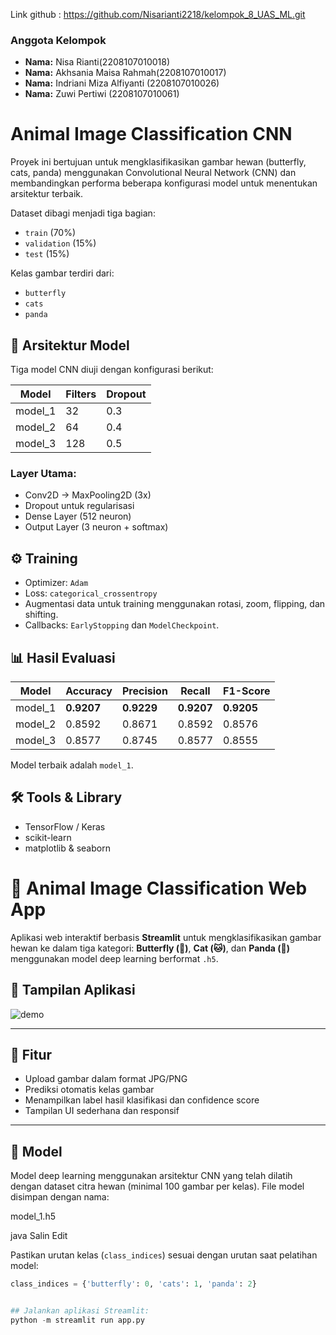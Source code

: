 Link github : https://github.com/Nisarianti2218/kelompok_8_UAS_ML.git
### Anggota Kelompok
- **Nama:** Nisa Rianti(2208107010018)
- **Nama:** Akhsania Maisa Rahmah(2208107010017)
- **Nama:** Indriani Miza Alfiyanti (2208107010026)
- **Nama:** Zuwi Pertiwi (2208107010061)


# Animal Image Classification CNN

Proyek ini bertujuan untuk mengklasifikasikan gambar hewan (butterfly, cats, panda) menggunakan Convolutional Neural Network (CNN) dan membandingkan performa beberapa konfigurasi model untuk menentukan arsitektur terbaik.

Dataset dibagi menjadi tiga bagian:
- `train` (70%)
- `validation` (15%)
- `test` (15%)

Kelas gambar terdiri dari:
- `butterfly`
- `cats`
- `panda`

## 🧠 Arsitektur Model
Tiga model CNN diuji dengan konfigurasi berikut:

| Model    | Filters | Dropout |
|----------|---------|---------|
| model_1  | 32      | 0.3     |
| model_2  | 64      | 0.4     |
| model_3  | 128     | 0.5     |

### Layer Utama:
- Conv2D → MaxPooling2D (3x)
- Dropout untuk regularisasi
- Dense Layer (512 neuron)
- Output Layer (3 neuron + softmax)

## ⚙️ Training
- Optimizer: `Adam`
- Loss: `categorical_crossentropy`
- Augmentasi data untuk training menggunakan rotasi, zoom, flipping, dan shifting.
- Callbacks: `EarlyStopping` dan `ModelCheckpoint`.

## 📊 Hasil Evaluasi

| Model    | Accuracy | Precision | Recall | F1-Score |
|----------|----------|-----------|--------|----------|
| model_1  | **0.9207** | **0.9229**   | **0.9207** | **0.9205** |
| model_2  | 0.8592   | 0.8671    | 0.8592 | 0.8576   |
| model_3  | 0.8577   | 0.8745    | 0.8577 | 0.8555   |

Model terbaik adalah `model_1`.


## 🛠️ Tools & Library
- TensorFlow / Keras
- scikit-learn
- matplotlib & seaborn

# 🐾 Animal Image Classification Web App

Aplikasi web interaktif berbasis **Streamlit** untuk mengklasifikasikan gambar hewan ke dalam tiga kategori: **Butterfly (🦋)**, **Cat (🐱)**, dan **Panda (🐼)** menggunakan model deep learning berformat `.h5`.

## 📸 Tampilan Aplikasi

![demo](https://via.placeholder.com/800x400.png?text=Demo+Screenshot) <!-- Ganti dengan tangkapan layar -->

---

## 🚀 Fitur

- Upload gambar dalam format JPG/PNG
- Prediksi otomatis kelas gambar
- Menampilkan label hasil klasifikasi dan confidence score
- Tampilan UI sederhana dan responsif

---

## 🧠 Model

Model deep learning menggunakan arsitektur CNN yang telah dilatih dengan dataset citra hewan (minimal 100 gambar per kelas). File model disimpan dengan nama:

model_1.h5

java
Salin
Edit

Pastikan urutan kelas (`class_indices`) sesuai dengan urutan saat pelatihan model:

```python
class_indices = {'butterfly': 0, 'cats': 1, 'panda': 2}


## Jalankan aplikasi Streamlit:
python -m streamlit run app.py
